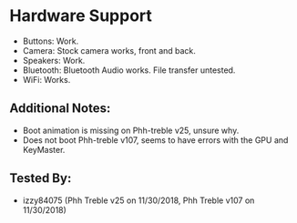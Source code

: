 # Hardware Support
* Buttons: Work.
* Camera: Stock camera works, front and back.
* Speakers: Work.
* Bluetooth: Bluetooth Audio works. File transfer untested.
* WiFi: Works.

## Additional Notes:
* Boot animation is missing on Phh-treble v25, unsure why.
* Does not boot Phh-treble v107, seems to have errors with the GPU and KeyMaster.

## Tested By:
* izzy84075 (Phh Treble v25 on 11/30/2018, Phh Treble v107 on 11/30/2018)